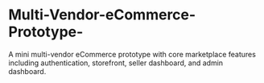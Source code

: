 # Multi-Vendor-eCommerce-Prototype-
A mini multi-vendor eCommerce prototype with core marketplace features including authentication, storefront, seller dashboard, and admin dashboard.
